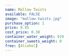 ```yaml
---
name: Mallow Twists
available: FALSE
image: "mallow-twists.jpg"
purchase_option: 1
price: 0.95
cost_price: 0.38
container_water_weight: 919
container_sweets_weight: 0
free: [Alcohol]
---
```

